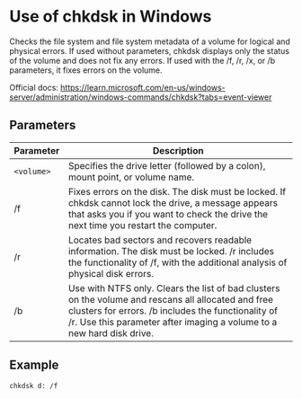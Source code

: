 # Use of chkdsk in Windows

Checks the file system and file system metadata of a volume for logical and physical errors. If used without parameters, chkdsk displays only the status of the volume and does not fix any errors. If used with the /f, /r, /x, or /b parameters, it fixes errors on the volume.

Official docs: https://learn.microsoft.com/en-us/windows-server/administration/windows-commands/chkdsk?tabs=event-viewer

## Parameters

| Parameter | Description |
| --- | --- |
| `<volume>` | Specifies the drive letter (followed by a colon), mount point, or volume name. |
| /f | Fixes errors on the disk. The disk must be locked. If chkdsk cannot lock the drive, a message appears that asks you if you want to check the drive the next time you restart the computer. |
| /r | Locates bad sectors and recovers readable information. The disk must be locked. /r includes the functionality of /f, with the additional analysis of physical disk errors. |
| /b | Use with NTFS only. Clears the list of bad clusters on the volume and rescans all allocated and free clusters for errors. /b includes the functionality of /r. Use this parameter after imaging a volume to a new hard disk drive. |

## Example

```bash
chkdsk d: /f
```